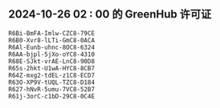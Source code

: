 ## 2024-10-26 02 : 00 的 GreenHub 许可证
```
R6Bi-BmFA-Imlw-CZC8-79CE
R6B0-Xvr8-lLTi-GmC8-0ACA
R6Al-Eunb-uhnc-8OC8-6324
R6AA-bjpl-5jXo-oYC8-4310
R68E-SJkt-vrAE-LnC8-90D8
R65s-2hkt-U1wA-HYC8-8CB7
R64Z-mxg2-tdEL-z1C8-ECD7
R63O-XP9V-tUQL-TZC8-D184
R627-hNvR-5umu-7VC8-52B7
R61j-3orC-c1bD-29C8-0C4E
```
